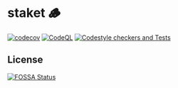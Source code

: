# staket :wood:
[![codecov](https://codecov.io/gh/tugrulcan/staket/branch/main/graph/badge.svg?token=9ZG7PGMT0Z)](https://codecov.io/gh/tugrulcan/staket)
[![CodeQL](https://github.com/tugrulcan/staket/actions/workflows/gh-codeql-analysis.yml/badge.svg)](https://github.com/tugrulcan/staket/actions/workflows/gh-codeql-analysis.yml)
[![Codestyle checkers and Tests](https://github.com/tugrulcan/staket/actions/workflows/test-and-codestyle.yml/badge.svg)](https://github.com/tugrulcan/staket/actions/workflows/test-and-codestyle.yml)
## License
[![FOSSA Status](https://app.fossa.com/api/projects/git%2Bgithub.com%2Ftugrulcan%2Fstaket.svg?type=large)](https://app.fossa.com/projects/git%2Bgithub.com%2Ftugrulcan%2Fstaket?ref=badge_large)

